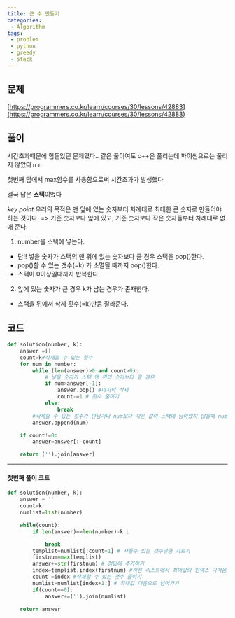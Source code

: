 ```yaml
---
title: 큰 수 만들기
categories:
 - Algorithm
tags:
 - problem
 - python
 - greedy
 - stack
---
```


## 문제

[https://programmers.co.kr/learn/courses/30/lessons/42883](https://programmers.co.kr/learn/courses/30/lessons/42883)

## 풀이



시간초과때문에 힘들었던 문제였다..
같은 풀이여도 c++은 풀리는데 파이썬으로는 풀리지 않았다ㅠㅠ

첫번째 답에서 max함수를 사용함으로써 시간초과가 발생했다.

결국 답은 **스택**이었다

*key point*
우리의 목적은 맨 앞에 있는 숫자부터 차례대로 최대한 큰 숫자로 만들어야 하는 것이다.
=> 기준 숫자보다 앞에 있고, 기준 숫자보다 작은 숫자들부터 차례대로 없애 준다.

1. number을 스택에 넣는다.
- 단!! 넣을 숫자가 스택의 맨 위에 있는 숫자보다 클 경우 스택을 pop()한다.
- pop()할 수 있는 갯수(=k) 가 소멸될 때까지 pop()한다.
- 스택이 0이상일때까지 반복한다.

2. 앞에 있는 숫자가 큰 경우 k가 남는 경우가 존재한다.
- 스택을 뒤에서 삭제 횟수(=k)만큼 잘라준다.

## 코드

```Python
def solution(number, k):
    answer =[]
    count=k#삭제할 수 있는 횟수
    for num in number:
        while (len(answer)>0 and count>0):
            # 넣을 숫자가 스택 맨 위의 숫자보다 클 경우
            if num>answer[-1]:
                answer.pop() #마지막 삭제
                count-=1 # 횟수 줄이기
            else:
                break
        #삭제할 수 있는 횟수가 안남거나 num보다 작은 값이 스택에 남아있지 않을때 num을 넣어준다.
        answer.append(num)

    if count!=0:
        answer=answer[:-count]

    return ('').join(answer)
```

_ _ _

#### 첫번째 풀이 코드
```python
def solution(number, k):
    answer = ''
    count=k
    numlist=list(number)

    while(count):
        if len(answer)==len(number)-k :

            break
        templist=numlist[:count+1] # 자를수 있는 갯수만큼 자르기
        firstnum=max(templist)
        answer+=str(firstnum) # 정답에 추가하기
        index=templist.index(firstnum) #자른 리스트에서 최대값의 인덱스 가져옴
        count-=index #삭제할 수 있는 갯수 줄이기
        numlist=numlist[index+1:] # 최대값 다음으로 넘어가기
        if(count==0):
            answer+=('').join(numlist)

    return answer
```
